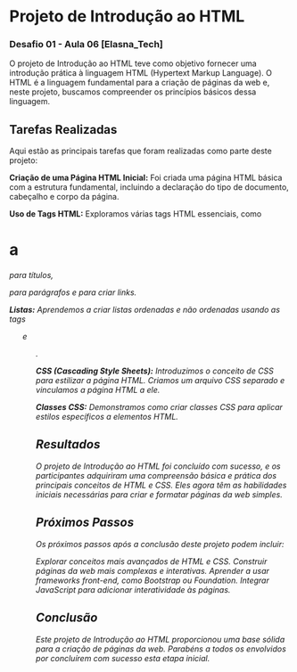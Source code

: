 
# Projeto de Introdução ao HTML

### Desafio  01 - Aula 06 [Elasna_Tech]

O projeto de Introdução ao HTML teve como objetivo fornecer uma introdução prática à linguagem HTML (Hypertext Markup Language). O HTML é a linguagem fundamental para a criação de páginas da web e, neste projeto, buscamos compreender os princípios básicos dessa linguagem.


## Tarefas Realizadas

Aqui estão as principais tarefas que foram realizadas como parte deste projeto:

**Criação de uma Página HTML Inicial:** Foi criada uma página HTML básica com a estrutura fundamental, incluindo a declaração do tipo de documento, cabeçalho e corpo da página.

**Uso de Tags HTML:**  Exploramos várias tags HTML essenciais, como <h1> a <h6> para títulos, <p> para parágrafos e <a> para criar links.

**Listas:** Aprendemos a criar listas ordenadas e não ordenadas usando as tags <ol> e <ul>.

**CSS (Cascading Style Sheets):** Introduzimos o conceito de CSS para estilizar a página HTML. Criamos um arquivo CSS separado e vinculamos a página HTML a ele.

**Classes CSS:** Demonstramos como criar classes CSS para aplicar estilos específicos a elementos HTML.



## Resultados

O projeto de Introdução ao HTML foi concluído com sucesso, e os participantes adquiriram uma compreensão básica e prática dos principais conceitos de HTML e CSS. Eles agora têm as habilidades iniciais necessárias para criar e formatar páginas da web simples.

## Próximos Passos
Os próximos passos após a conclusão deste projeto podem incluir:

Explorar conceitos mais avançados de HTML e CSS.
Construir páginas da web mais complexas e interativas.
Aprender a usar frameworks front-end, como Bootstrap ou Foundation.
Integrar JavaScript para adicionar interatividade às páginas.


## Conclusão
Este projeto de Introdução ao HTML proporcionou uma base sólida para a criação de páginas da web. Parabéns a todos os envolvidos por concluírem com sucesso esta etapa inicial. 